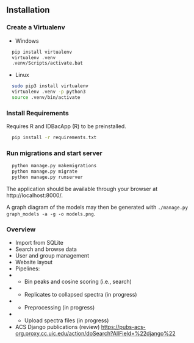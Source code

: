 ## Installation
### Create a Virtualenv
- Windows
```bash
  pip install virtualenv
  virtualenv .venv
  .venv/Scripts/activate.bat
```

- Linux
```bash
  sudo pip3 install virtualenv
  virtualenv .venv -p python3
  source .venv/bin/activate
```

### Install Requirements
Requires R and IDBacApp (R) to be preinstalled.
```bash
  pip install -r requirements.txt
```

### Run migrations and start server
```bash
  python manage.py makemigrations
  python manage.py migrate
  python manage.py runserver
```
The application should be available through your browser at
http://localhost:8000/.

A graph diagram of the models may then be generated with ```./manage.py graph_models -a -g -o models.png```.

### Overview
- Import from SQLite
- Search and browse data
- User and group management 
- Website layout
- Pipelines:
- - Bin peaks and cosine scoring (i.e., search)
- - Replicates to collapsed spectra (in progress)
- - Preprocessing (in progress)
- - Upload spectra files  (in progress)
- ACS Django publications (review) https://pubs-acs-org.proxy.cc.uic.edu/action/doSearch?AllField=%22django%22

